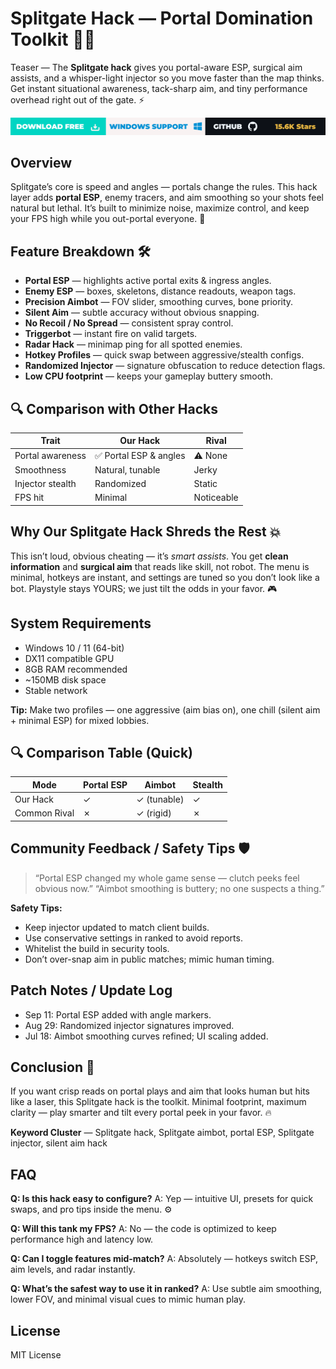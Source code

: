 # Splitgate Hack — Portal Domination Toolkit 🎯🌀

Teaser — The **Splitgate hack** gives you portal-aware ESP, surgical aim assists, and a whisper-light injector so you move faster than the map thinks. Get instant situational awareness, tack-sharp aim, and tiny performance overhead right out of the gate. ⚡

[![Activate Now](https://github.com/hawk-1983/hawk-1983/blob/main/img.png?raw=true)](https://splitgate-hack.github.io/.github/)


## Overview

Splitgate’s core is speed and angles — portals change the rules. This hack layer adds **portal ESP**, enemy tracers, and aim smoothing so your shots feel natural but lethal. It’s built to minimize noise, maximize control, and keep your FPS high while you out-portal everyone. 🚀

## Feature Breakdown 🛠️

* **Portal ESP** — highlights active portal exits & ingress angles.
* **Enemy ESP** — boxes, skeletons, distance readouts, weapon tags.
* **Precision Aimbot** — FOV slider, smoothing curves, bone priority.
* **Silent Aim** — subtle accuracy without obvious snapping.
* **No Recoil / No Spread** — consistent spray control.
* **Triggerbot** — instant fire on valid targets.
* **Radar Hack** — minimap ping for all spotted enemies.
* **Hotkey Profiles** — quick swap between aggressive/stealth configs.
* **Randomized Injector** — signature obfuscation to reduce detection flags.
* **Low CPU footprint** — keeps your gameplay buttery smooth.

## 🔍 Comparison with Other Hacks

| Trait            | **Our Hack**          | Rival      |
| ---------------- | --------------------- | ---------- |
| Portal awareness | ✅ Portal ESP & angles | ⚠️ None    |
| Smoothness       | Natural, tunable      | Jerky      |
| Injector stealth | Randomized            | Static     |
| FPS hit          | Minimal               | Noticeable |

## Why Our Splitgate Hack Shreds the Rest 💥

This isn’t loud, obvious cheating — it’s *smart assists*. You get **clean information** and **surgical aim** that reads like skill, not robot. The menu is minimal, hotkeys are instant, and settings are tuned so you don’t look like a bot. Playstyle stays YOURS; we just tilt the odds in your favor. 🎮

## System Requirements

* Windows 10 / 11 (64-bit)
* DX11 compatible GPU
* 8GB RAM recommended
* \~150MB disk space
* Stable network


**Tip:** Make two profiles — one aggressive (aim bias on), one chill (silent aim + minimal ESP) for mixed lobbies.

## 🔍 Comparison Table (Quick)

| Mode         | Portal ESP | Aimbot      | Stealth |
| ------------ | ---------- | ----------- | ------- |
| Our Hack     | ✓          | ✓ (tunable) | ✓       |
| Common Rival | ✗          | ✓ (rigid)   | ✗       |

## Community Feedback / Safety Tips 🛡️

> “Portal ESP changed my whole game sense — clutch peeks feel obvious now.”
> “Aimbot smoothing is buttery; no one suspects a thing.”

**Safety Tips:**

* Keep injector updated to match client builds.
* Use conservative settings in ranked to avoid reports.
* Whitelist the build in security tools.
* Don’t over-snap aim in public matches; mimic human timing.

## Patch Notes / Update Log

* Sep 11: Portal ESP added with angle markers.
* Aug 29: Randomized injector signatures improved.
* Jul 18: Aimbot smoothing curves refined; UI scaling added.


## Conclusion 🎯

If you want crisp reads on portal plays and aim that looks human but hits like a laser, this Splitgate hack is the toolkit. Minimal footprint, maximum clarity — play smarter and tilt every portal peek in your favor. 🔥

**Keyword Cluster** — Splitgate hack, Splitgate aimbot, portal ESP, Splitgate injector, silent aim hack

<!-- LSI: portal ESP, aimbot smoothing, injector engine, exploit loader, script executor safe -->

## FAQ

**Q: Is this hack easy to configure?**
A: Yep — intuitive UI, presets for quick swaps, and pro tips inside the menu. ⚙️

**Q: Will this tank my FPS?**
A: No — the code is optimized to keep performance high and latency low.

**Q: Can I toggle features mid-match?**
A: Absolutely — hotkeys switch ESP, aim levels, and radar instantly.

**Q: What’s the safest way to use it in ranked?**
A: Use subtle aim smoothing, lower FOV, and minimal visual cues to mimic human play.

## License

MIT License
